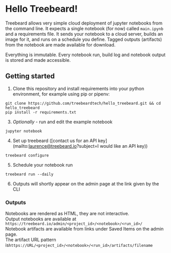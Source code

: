 # Hello Treebeard!

Treebeard allows very simple cloud deployment of jupyter notebooks from the command line. It expects a single notebook (for now) called `main.ipynb` and a requirements file. It sends your notebook to a cloud server, builds an image for it, and runs on a schedule you define. Tagged outputs (artifacts) from the notebook are made available for download.

Everything is immutable. Every notebook run, build log and notebook output is stored and made accessible.

## Getting started

1. Clone this repository and install requirements into your python environment, for example using pip or pipenv:

```
git clone https://github.com/treebeardtech/hello_treebeard.git && cd hello_treebeard
pip install -r requirements.txt
```

3. _Optionally_ - run and edit the example notebook

```
jupyter notebook
```

4. Set up treebeard ([contact us for an API key](mailto:laurence@treebeard.io?subject=I would like an API key))

```
treebeard configure
```

5. Schedule your notebook run

```
treebeard run --daily
```

6. Outputs will shortly appear on the admin page at the link given by the CLI

### Outputs

Notebooks are rendered as HTML, they are not interactive.  
Output notebooks are available at `https://treebeard.io/admin/<project_id>/<notebook>/<run_id>/`  
Notebook artifacts are available from links under Saved Items on the admin page.  
The artifact URL pattern is`https://URL/<project_id>/<notebook>/<run_id>/artifacts/filename`
